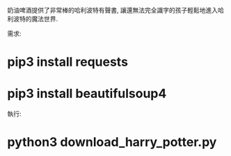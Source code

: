奶油啤酒提供了非常棒的哈利波特有聲書, 讓還無法完全識字的孩子輕鬆地進入哈利波特的魔法世界.

需求:

# pip3 install requests
# pip3 install beautifulsoup4

執行:

# python3 download_harry_potter.py
